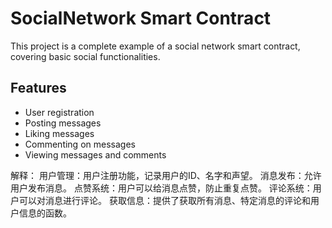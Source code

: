 # SocialNetwork Smart Contract

This project is a complete example of a social network smart contract, covering basic social functionalities.

## Features

- User registration
- Posting messages
- Liking messages
- Commenting on messages
- Viewing messages and comments

解释：
用户管理：用户注册功能，记录用户的ID、名字和声望。
消息发布：允许用户发布消息。
点赞系统：用户可以给消息点赞，防止重复点赞。
评论系统：用户可以对消息进行评论。
获取信息：提供了获取所有消息、特定消息的评论和用户信息的函数。
